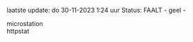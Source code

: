laatste update: 
do 30-11-2023  1:24   uur 
Status: FAALT - geel - 
<div class="service R">microstation</div><div class="service Y">httpstat</div>